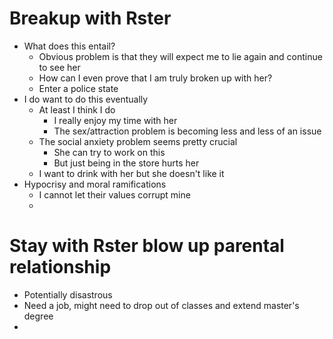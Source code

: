 
# Breakup with Rster
- What does this entail? 
	- Obvious problem is that they will expect me to lie again and continue to see her
	- How can I even prove that I am truly broken up with her?
	- Enter a police state
- I do want to do this eventually
	- At least I think I do
		- I really enjoy my time with her
		- The sex/attraction problem is becoming less and less of an issue
	- The social anxiety problem seems pretty crucial
		- She can try to work on this
		- But just being in the store hurts her
	- I want to drink with her but she doesn't like it
- Hypocrisy and moral ramifications
	- I cannot let their values corrupt mine
	- 
# Stay with Rster blow up parental relationship
- Potentially disastrous
- Need a job, might need to drop out of classes and extend master's degree
- 